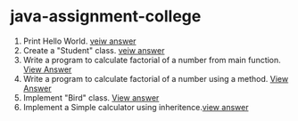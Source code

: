 # java-assignment-college
1. Print Hello World. [veiw answer](https://github.com/ssroy000/java-assignment-college/blob/main/HelloWorld.java)
2. Create a "Student" class. [veiw answer](https://github.com/ssroy000/java-assignment-college/blob/main/Student.java)
3. Write a program to calculate factorial of a number from main function. [View Answer](https://github.com/ssroy000/java-assignment-college/blob/main/Factorial.java)
4. Write a program to calculate factorial of a number using a method. [View Answer](https://github.com/ssroy000/java-assignment-college/blob/main/FactorialMethod.java)
5. Implement "Bird" class. [View answer](https://github.com/ssroy000/java-assignment-college/blob/main/ProgBird.java)
6. Implement a Simple calculator using inheritence.[view answer](https://github.com/ssroy000/java-assignment-college/blob/main/Calculator.java)
